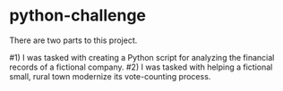 # python-challenge

There are two parts to this project.

#1) I was tasked with creating a Python script for analyzing the financial records of a fictional company.
#2) I was tasked with helping a fictional small, rural town modernize its vote-counting process.
